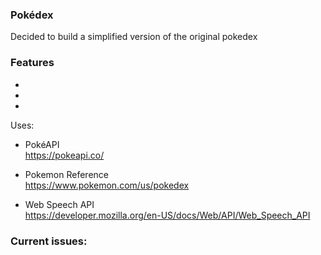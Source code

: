 ### Pokédex
Decided to build a simplified version of the original pokedex

### Features
-
-
-

Uses:</br>

- PokéAPI</br>
https://pokeapi.co/

- Pokemon Reference</br>
https://www.pokemon.com/us/pokedex

- Web Speech API</br>
https://developer.mozilla.org/en-US/docs/Web/API/Web_Speech_API

### Current issues:
